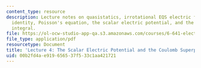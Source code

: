 ```yaml
---
content_type: resource
description: Lecture notes on quasistatics, irrotational EQS electric field, vector
  identity, Poisson's equation, the scalar electric potential, and the Coulomb superposition
  integral.
file: https://ol-ocw-studio-app-qa.s3.amazonaws.com/courses/6-641-electromagnetic-fields-forces-and-motion-spring-2005/00b2fd4ae919656537f533c1aa421721_lecture4.pdf
file_type: application/pdf
resourcetype: Document
title: 'Lecture 4: The Scalar Electric Potential and the Coulomb Superposition Integral '
uid: 00b2fd4a-e919-6565-37f5-33c1aa421721
---
```


